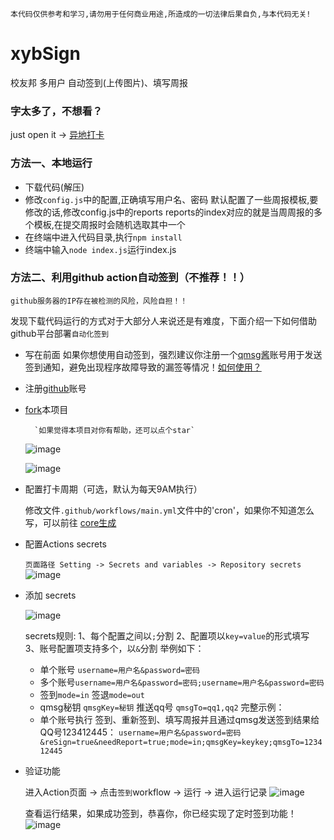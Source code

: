 `本代码仅供参考和学习,请勿用于任何商业用途,所造成的一切法律后果自负,与本代码无关!`

# xybSign
校友邦 多用户 自动签到(上传图片)、填写周报

### 字太多了，不想看？
just open it -> [异地打卡](https://xybfree.fanatics013.asia/)

### 方法一、本地运行
- 下载代码(解压)
- 修改`config.js`中的配置,正确填写用户名、密码
  默认配置了一些周报模板,要修改的话,修改config.js中的reports
  reports的index对应的就是当周周报的多个模板,在提交周报时会随机选取其中一个
- 在终端中进入代码目录,执行`npm install`
- 终端中输入`node index.js`运行index.js

### 方法二、利用github action自动签到（不推荐！！）
`github服务器的IP存在被检测的风险，风险自担！！`

发现下载代码运行的方式对于大部分人来说还是有难度，下面介绍一下如何借助github平台部署`自动化签到`
- 写在前面
	 如果你想使用自动签到，强烈建议你注册一个[qmsg酱](https://qmsg.zendee.cn/login)账号用于发送签到通知，避免出现程序故障导致的漏签等情况！[如何使用？](https://qmsg.zendee.cn/docs/start/#%E7%A7%81%E8%81%8A%E6%B6%88%E6%81%AF%E6%8E%A8%E9%80%81%E4%BD%BF%E7%94%A8%E6%AD%A5%E9%AA%A4%E7%AE%80%E8%BF%B0)
- 注册[github](https://github.com/signup?ref_cta=Sign+up&ref_loc=header+logged+out&ref_page=%2F&source=header-home)账号
- [fork](https://github.com/CncCbz/xybSign/fork)本项目

        `如果觉得本项目对你有帮助，还可以点个star`
	![image](https://github.com/CncCbz/xybSign/assets/43227065/a6332789-eb48-4a09-bc05-fa23f2e82eca)
	
	![image](https://github.com/CncCbz/xybSign/assets/43227065/5a9b8341-8730-4e04-9a78-9ef95a355dce)

- 配置打卡周期（可选，默认为每天9AM执行）

	修改文件`.github/workflows/main.yml`文件中的'cron'，如果你不知道怎么写，可以前往 [core生成](core生成)

- 配置Actions secrets
  
	 `页面路径 Setting -> Secrets and variables -> Repository secrets`
	  ![image](https://github.com/CncCbz/xybSign/assets/43227065/f515174f-4793-446b-bb5a-a76ce43a05f4)

- 添加 secrets

	 ![image](https://github.com/CncCbz/xybSign/assets/43227065/a156b3e2-4ccc-444f-bf84-28097a7559ff)

	 secrets规则:
	 1、每个配置之间以`;`分割
	 2、配置项以`key=value`的形式填写
	 3、账号配置项支持多个，以`&`分割
	 举例如下：
	 - 单个账号 `username=用户名&password=密码`
	 - 多个账号`username=用户名&password=密码;username=用户名&password=密码`
	 - 签到`mode=in` 签退`mode=out`
	 - qmsg秘钥  `qmsgKey=秘钥`   推送qq号 `qmsgTo=qq1,qq2`
	 完整示例：
	 - 单个账号执行 签到、重新签到、填写周报并且通过qmsg发送签到结果给QQ号123412445： `username=用户名&password=密码&reSign=true&needReport=true;mode=in;qmsgKey=keykey;qmsgTo=123412445`

- 验证功能

	 进入Action页面 -> 点击`签到`workflow -> 运行 -> 进入运行记录
	![image](https://github.com/CncCbz/xybSign/assets/43227065/f105ebe5-a26f-4871-b82f-21ac77a62c85)

	查看运行结果，如果成功签到，恭喜你，你已经实现了定时签到功能！
	 ![image](https://github.com/CncCbz/xybSign/assets/43227065/141c63c4-57d3-4ce9-9b71-eeefd88e4a12)

